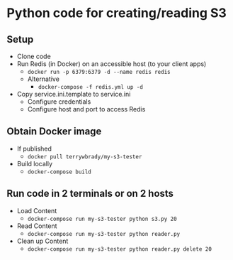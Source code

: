 # Python code for creating/reading S3

## Setup
- Clone code
- Run Redis (in Docker) on an accessible host (to your client apps)
  - `docker run -p 6379:6379 -d --name redis redis`
  - Alternative
    - `docker-compose -f redis.yml up -d`
- Copy service.ini.template to service.ini
  - Configure credentials
  - Configure host and port to access Redis

## Obtain Docker image

- If published
  - `docker pull terrywbrady/my-s3-tester`
- Build locally
  - `docker-compose build`

## Run code in 2 terminals or on 2 hosts
- Load Content
  - `docker-compose run my-s3-tester python s3.py 20`
- Read Content
  - `docker-compose run my-s3-tester python reader.py`
- Clean up Content
  - `docker-compose run my-s3-tester python reader.py delete 20`
